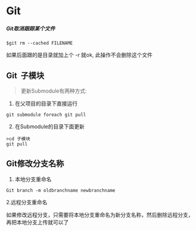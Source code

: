 
# Git

##### Git取消跟踪某个文件
```
$git rm --cached FILENAME

```
如果后面跟的是目录就加上个 -r 就ok, 此操作不会删除这个文件


## Git  子模块

> 更新Submodule有两种方式:

1. 在父项目的目录下直接运行

```
git submodule foreach git pull
```

2. 在Submodule的目录下面更新

```
>cd 子模块
git pull

```

## Git修改分支名称

1. 本地分支重命名
```
Git branch -m oldbranchname newbranchname
```
2.远程分支重命名

如果修改远程分支，只需要将本地分支重命名为新分支名称，然后删除远程分支，再把本地分支上传就可以了
